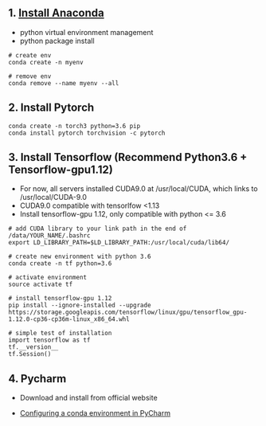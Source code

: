 
## 1. [Install Anaconda](https://docs.anaconda.com/anaconda/install/linux/)
* python virtual environment management
* python package install
```
# create env
conda create -n myenv

# remove env
conda remove --name myenv --all
```

## 2. Install Pytorch
```
conda create -n torch3 python=3.6 pip
conda install pytorch torchvision -c pytorch
```

## 3. Install Tensorflow (Recommend Python3.6 + Tensorflow-gpu1.12)
* For now, all servers installed CUDA9.0 at /usr/local/CUDA, which links to /usr/local/CUDA-9.0
* CUDA9.0 compatible with tensorlfow <1.13
* Install tensorflow-gpu 1.12, only compatible with python <= 3.6
```
# add CUDA library to your link path in the end of /data/YOUR_NAME/.bashrc
export LD_LIBRARY_PATH=$LD_LIBRARY_PATH:/usr/local/cuda/lib64/

# create new environment with python 3.6
conda create -n tf python=3.6

# activate environment
source activate tf

# install tensorflow-gpu 1.12
pip install --ignore-installed --upgrade https://storage.googleapis.com/tensorflow/linux/gpu/tensorflow_gpu-1.12.0-cp36-cp36m-linux_x86_64.whl

# simple test of installation
import tensorflow as tf
tf.__version__
tf.Session()
```

## 4. Pycharm
* Download and install from official website

* [Configuring a conda environment in PyCharm](https://docs.anaconda.com/anaconda/user-guide/tasks/pycharm/)

